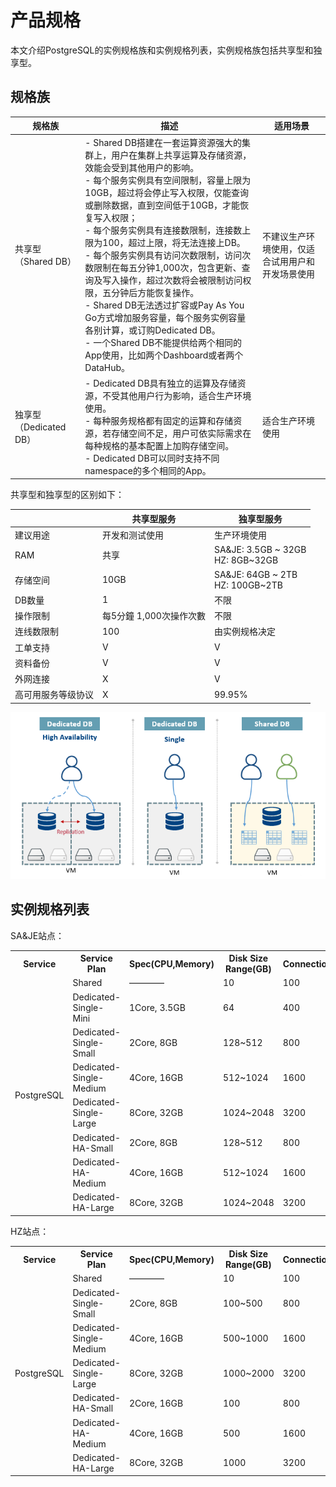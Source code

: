 # 产品规格

本文介绍PostgreSQL的实例规格族和实例规格列表，实例规格族包括共享型和独享型。

## 规格族

| 规格族                 | 描述                                                         | 适用场景                                         |
| ---------------------- | ------------------------------------------------------------ | ------------------------------------------------ |
| 共享型（Shared DB）    | - Shared DB搭建在一套运算资源强大的集群上，用户在集群上共享运算及存储资源，效能会受到其他用户的影响。<br>- 每个服务实例具有空间限制，容量上限为10GB，超过将会停止写入权限，仅能查询或删除数据，直到空间低于10GB，才能恢复写入权限；<br>- 每个服务实例具有连接数限制，连接数上限为100，超过上限，将无法连接上DB。<br/>- 每个服务实例具有访问次数限制，访问次数限制在每五分钟1,000次，包含更新、查询及写入操作，超过次数将会被限制访问权限，五分钟后方能恢复操作。<br> - Shared DB无法透过扩容或Pay As You Go方式增加服务容量，每个服务实例容量各别计算，或订购Dedicated DB。<br> - 一个Shared DB不能提供给两个相同的App使用，比如两个Dashboard或者两个DataHub。 | 不建议生产环境使用，仅适合试用用户和开发场景使用 |
| 独享型（Dedicated DB） | - Dedicated DB具有独立的运算及存储资源，不受其他用户行为影响，适合生产环境使用。<br>- 每种服务规格都有固定的运算和存储资源，若存储空间不足，用户可依实际需求在每种规格的基本配置上加购存储空间。<br>- Dedicated DB可以同时支持不同namespace的多个相同的App。 | 适合生产环境使用                                 |

共享型和独享型的区别如下：

|                    | 共享型服务              | 独享型服务                          |
| ------------------ | ----------------------- | ----------------------------------- |
| 建议用途           | 开发和测试使用          | 生产环境使用                        |
| RAM                | 共享                    | SA&JE: 3.5GB ~ 32GB<br>HZ: 8GB~32GB |
| 存储空间           | 10GB                    | SA&JE: 64GB ~ 2TB<br>HZ: 100GB~2TB  |
| DB数量             | 1                       | 不限                                |
| 操作限制           | 每5分鐘 1,000次操作次數 | 不限                                |
| 连线数限制         | 100                     | 由实例规格决定                      |
| 工单支持           | V                       | V                                   |
| 资料备份           | V                       | V                                   |
| 外网连接           | X                       | V                                   |
| 高可用服务等级协议 | X                       | 99.95%                              |

![image-20200710140755766](../uploads/images/PostgreSQL/image-20200710140755766.png)

## 实例规格列表
SA&JE站点：

<table>    
  <tr><th>Service</th><th>Service Plan</th><th>Spec(CPU,Memory)</th><th>Disk Size Range(GB)</th><th>Connections</th><th>Node</th></tr>   
  <tr><td rowspan="8">PostgreSQL</td><td>Shared</td><td>————</td></td><td>10</td><td>100</td><td>2</td></tr>   
  <tr><td>Dedicated-Single-Mini</td><td>1Core, 3.5GB</td><td>64</td><td>400</td><td>1</td></tr> 
  <tr><td>Dedicated-Single-Small</td><td>2Core, 8GB</td><td>128~512</td><td>800</td><td>1</td></tr>
  <tr><td>Dedicated-Single-Medium</td><td>4Core, 16GB</td><td>512~1024</td><td>1600</td><td>1</td></tr>
  <tr><td>Dedicated-Single-Large</td><td>8Core, 32GB</td><td>1024~2048</td><td>3200</td><td>1</td></tr>
  <tr><td>Dedicated-HA-Small</td><td>2Core, 8GB</td><td>128~512</td><td>800</td><td>2</td></tr>
  <tr><td>Dedicated-HA-Medium</td><td>4Core, 16GB</td><td>512~1024</td><td>1600</td><td>2</td></tr>
  <tr><td>Dedicated-HA-Large</td><td>8Core, 32GB</td><td>1024~2048</td><td>3200</td><td>2</td></tr>
</table>   

HZ站点：

<table>    
  <tr><th>Service</th><th>Service Plan</th><th>Spec(CPU,Memory)</th><th>Disk Size Range(GB)</th><th>Connections</th><th>Node</th></tr>   
  <tr><td rowspan="7">PostgreSQL</td><td>Shared</td><td>————</td></td><td>10</td><td>100</td><td>2</td></tr>   
  <tr><td>Dedicated-Single-Small</td><td>2Core, 8GB</td><td>100~500</td><td>800</td><td>1</td></tr>
  <tr><td>Dedicated-Single-Medium</td><td>4Core, 16GB</td><td>500~1000</td><td>1600</td><td>1</td></tr>
  <tr><td>Dedicated-Single-Large</td><td>8Core, 32GB</td><td>1000~2000</td><td>3200</td><td>1</td></tr>
  <tr><td>Dedicated-HA-Small</td><td>2Core, 16GB</td><td>100</td><td>800</td><td>2</td></tr>
  <tr><td>Dedicated-HA-Medium</td><td>4Core, 16GB</td><td>500</td><td>1600</td><td>2</td></tr>
  <tr><td>Dedicated-HA-Large</td><td>8Core, 32GB</td><td>1000</td><td>3200</td><td>2</td></tr>
</table>
